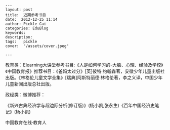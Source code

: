 
    ---
    layout: post  
    title:  近期参考书目  
    date:  2012-12-25 11:14  
    author: Pickle Cai  
    categories: EduBlog  
    keywords: 
    description:   
    tags:	pickle   
    cover:  "/assets/cover.jpeg"  

    ---  
    
教育类：Elearning大讲堂参考书目:《人是如何学习的-大脑、心理、经验及学校》《中国教育报》推荐书目：《爸妈太过分》[英]彼特·约翰森著，安徽少年儿童出版社出版。《林格伦儿童文学全集》[瑞典]阿斯特丽德·林格伦著，李之义译，中国少年儿童新闻出版总社出版。

政经类：微博推荐：

《新兴古典经济学与超边际分析(修订版)》(杨小凯,张永生)《百年中国经济史笔记》(杨小凯)					



		    
 中国教育在线·教育人

